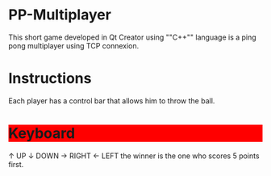 # PP-Multiplayer
This short game developed in Qt Creator using ""C++"" language is a ping pong multiplayer using TCP connexion.  

# Instructions
Each player has a control bar that allows him to throw the ball.  
<h1 style="background:red"> Keyboard </h1>  
↑ UP  
↓ DOWN  
→ RIGHT  
← LEFT  
the winner is the one who scores 5 points first.  
